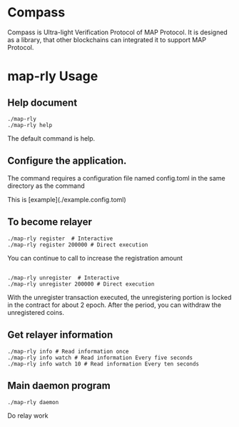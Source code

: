# Compass
Compass is Ultra-light Verification Protocol of MAP Protocol. It is designed as a library, that other blockchains can integrated it to support MAP Protocol.

# map-rly Usage

##  Help document
```shell
./map-rly 
./map-rly help  
```
<p>The default command is help.</p>

## Configure the application.
<p>The command requires a configuration file named config.toml in the same directory as the command</p>
This is [example](./example.config.toml)


## To become relayer
```shell
./map-rly register  # Interactive
./map-rly register 200000 # Direct execution
```
<p>You can continue to call to increase the registration amount</p>

## 
```shell
./map-rly unregister  # Interactive
./map-rly unregister 200000 # Direct execution
```
<p>With the unregister transaction executed, the unregistering portion is locked in the contract for about 2 epoch. After the period, you can withdraw the unregistered coins.</p>

##  Get relayer information
```shell
./map-rly info # Read information once
./map-rly info watch # Read information Every five seconds
./map-rly info watch 10 # Read information Every ten seconds
```

## Main daemon program
```shell
./map-rly daemon
```
<p>Do relay work</p>

